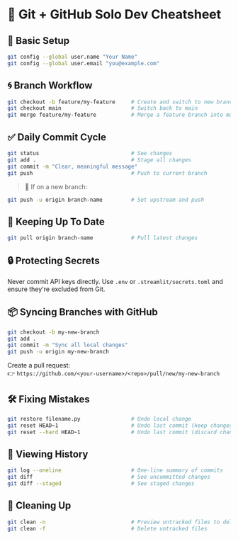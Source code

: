 


# 🧠 Git + GitHub Solo Dev Cheatsheet

## 🔧 Basic Setup
```bash
git config --global user.name "Your Name"
git config --global user.email "you@example.com"
```

## 🌀 Branch Workflow
```bash
git checkout -b feature/my-feature     # Create and switch to new branch
git checkout main                      # Switch back to main
git merge feature/my-feature           # Merge a feature branch into main
```

## ✅ Daily Commit Cycle
```bash
git status                             # See changes
git add .                              # Stage all changes
git commit -m "Clear, meaningful message"
git push                               # Push to current branch
```

> 🔁 If on a new branch:
```bash
git push -u origin branch-name         # Set upstream and push
```

## 🔄 Keeping Up To Date
```bash
git pull origin branch-name            # Pull latest changes
```

## 🔒 Protecting Secrets
Never commit API keys directly. Use `.env` or `.streamlit/secrets.toml` and ensure they're excluded from Git.

## 📦 Syncing Branches with GitHub
```bash
git checkout -b my-new-branch
git add .
git commit -m "Sync all local changes"
git push -u origin my-new-branch
```

Create a pull request:  
👉 `https://github.com/<your-username>/<repo>/pull/new/my-new-branch`

## 🛠 Fixing Mistakes
```bash
git restore filename.py                # Undo local change
git reset HEAD~1                       # Undo last commit (keep changes)
git reset --hard HEAD~1                # Undo last commit (discard changes)
```

## 📄 Viewing History
```bash
git log --oneline                      # One-line summary of commits
git diff                               # See uncommitted changes
git diff --staged                      # See staged changes
```

## 🧼 Cleaning Up
```bash
git clean -n                           # Preview untracked files to delete
git clean -f                           # Delete untracked files
```